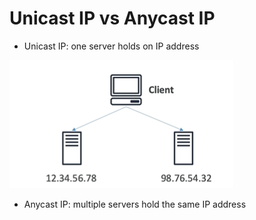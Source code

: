 # Unicast IP vs Anycast IP

- Unicast IP: one server holds on IP address

![Alt text](image.png)

- Anycast IP: multiple servers hold the same IP address

